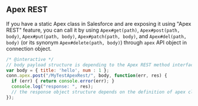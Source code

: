 ---
---

## Apex REST

If you have a static Apex class in Salesforce and are exposing it using "Apex REST" feature,
you can call it by using `Apex#get(path)`, `Apex#post(path, body)`, `Apex#put(path, body)`,
`Apex#patch(path, body)`, and `Apex#del(path, body)` (or its synonym `Apex#delete(path, body)`)
through `apex` API object in connection object.

```javascript
/* @interactive */
// body payload structure is depending to the Apex REST method interface.
var body = { title: 'hello', num : 1 };
conn.apex.post("/MyTestApexRest/", body, function(err, res) {
  if (err) { return console.error(err); }
  console.log("response: ", res);
  // the response object structure depends on the definition of apex class
});
```


